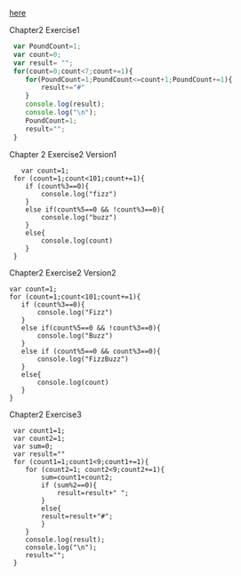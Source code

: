  
 <a href="https://repl.it/DFsO"> here </a>
 
 Chapter2 Exercise1 

```javascript 
 var PoundCount=1;
 var count=0;
 var result= "";
 for(count=0;count<7;count+=1){
 	for(PoundCount=1;PoundCount<=count+1;PoundCount+=1){
 		result+="#"
 	}
 	console.log(result);
 	console.log("\n");
 	PoundCount=1;
 	result="";
 }
```

 Chapter 2 Exercise2 Version1

```
   var count=1;
 for (count=1;count<101;count+=1){
 	if (count%3==0){
 		console.log("fizz")
 	}
 	else if(count%5==0 && !count%3==0){
 		console.log("buzz")
 	}
 	else{
 		console.log(count)
 	}
 }
```

 Chapter2 Exercise2 Version2
 
 ```
 var count=1;
 for (count=1;count<101;count+=1){
 	if (count%3==0){
 		console.log("Fizz")
 	}
 	else if(count%5==0 && !count%3==0){
 		console.log("Buzz")
 	}
 	else if (count%5==0 && count%3==0){
 		console.log("FizzBuzz")
 	}
 	else{
 		console.log(count)
 	}
 }
 ```
 Chapter2 Exercise3 
```
 var count1=1;
 var count2=1;
 var sum=0;
 var result=""
 for (count1=1;count1<9;count1+=1){
 	for (count2=1; count2<9;count2+=1){
 		sum=count1+count2;
 		if (sum%2==0){
 			result=result+" ";
 		}
 		else{
 		result=result+"#";
 		}
 	}
  	console.log(result);
  	console.log("\n");
  	result="";
 }
```
